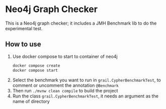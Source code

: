 # Neo4j Graph Checker
This is a Neo4j graph checker; it includes a JMH Benchmark lib to do the experimental test.
## How to use
1. Use docker compose to start to container of neo4j
    ```bash
    docker compose create 
    docker compose start
    ```
2. Select the benchmark you want to run in `grail.CypherBenchmarkTest`, to comment or uncomment the annotation `@Benchmark`
3. Then run `./mvnw clean compile` to build the project
4. Run the class `grail.CypherBenchmarkTest`, it needs an argument as the name of directory